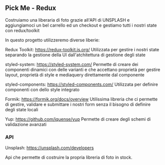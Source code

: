 ## Pick Me - Redux

Costruiamo una liberaria di foto grazie all'API di UNSPLASH e aggiungiamoci un bel carrello ed un checkout e gestiamo tutti i nostri state con redux/toolkit

In questo progetto utilizzeremo diverse liberie:

Redux Toolkit: https://redux-toolkit.js.org/
Utilizzata per gestire i nostri state separando la gestione della UI dall'atchitettura di gestione degli state

styled-system: https://styled-system.com/
Permette di creare dei componenti dinamici con delle varianti e che accettano proprietà per gestire layout, proprietà di style e mediaquery direttamente dal componente

styled-components: https://styled-components.com/
Utilizzata per definire componenti con dello style integrato

Formik: https://formik.org/docs/overview
Utilissima libreria che ci permette di gestire, validare e submittare i nostri form senza il bisogno di definire degli state locali

Yup: https://github.com/jquense/yup
Permette di creare degli schemi di validazione avanzati

### API

Unsplash: https://unsplash.com/developers

Api che permette di costruire la propria libreria di foto in stock.
